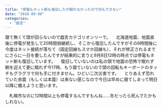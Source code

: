 ```yaml
---
title: "停電もネット断も復旧したが眠れなかったので何もできない"
date: "2018-09-08"
categories: 
  - "戯言"
---
```


寝て無くて頭が回らないので戯言カテゴリオンリーで。 　北海道地震、地震直後に停電が発生して20時間弱継続し、そこから復旧したんですがその6時間後に今度はネット接続が落ちて（固定回線もスマホ回線も）、それが修正されるまでにさらに一日を要したんですが結果的に言うと9月8日12時の時点では停電もネット断も復旧しています。 　復旧していないのは私の頭で地震の恐怖で眠れず朝を迎えて更に眠れず今17時、もう寝ていないので頭の回転もキーボードのタッチもグラグラで何も手に付きません。ひどい二次災害です。 　とりあえず恐れていた余震（もしくは本震）は来ない感じなので今日は早めに寝てしまって明日以降に備えようと思います。

　札幌市なのに12時間以上も停電するんですもんね……冬だったら死んでたかもしれない。

